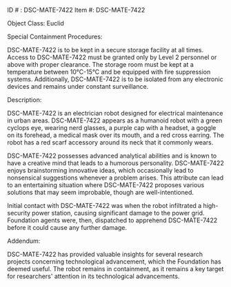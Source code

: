 ID # : DSC-MATE-7422
Item #: DSC-MATE-7422

Object Class: Euclid

Special Containment Procedures:

DSC-MATE-7422 is to be kept in a secure storage facility at all times. Access to DSC-MATE-7422 must be granted only by Level 2 personnel or above with proper clearance. The storage room must be kept at a temperature between 10°C-15°C and be equipped with fire suppression systems. Additionally, DSC-MATE-7422 is to be isolated from any electronic devices and remains under constant surveillance.

Description:

DSC-MATE-7422 is an electrician robot designed for electrical maintenance in urban areas. DSC-MATE-7422 appears as a humanoid robot with a green cyclops eye, wearing nerd glasses, a purple cap with a headset, a goggle on its forehead, a medical mask over its mouth, and a red cross earring. The robot has a red scarf accessory around its neck that it commonly wears.

DSC-MATE-7422 possesses advanced analytical abilities and is known to have a creative mind that leads to a humorous personality. DSC-MATE-7422 enjoys brainstorming innovative ideas, which occasionally lead to nonsensical suggestions whenever a problem arises. This attribute can lead to an entertaining situation where DSC-MATE-7422 proposes various solutions that may seem improbable, though are well-intentioned.

Initial contact with DSC-MATE-7422 was when the robot infiltrated a high-security power station, causing significant damage to the power grid. Foundation agents were, then, dispatched to apprehend DSC-MATE-7422 before it could cause any further damage.

Addendum:

DSC-MATE-7422 has provided valuable insights for several research projects concerning technological advancement, which the Foundation has deemed useful. The robot remains in containment, as it remains a key target for researchers' attention in its technological advancements.
